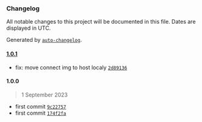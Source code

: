 ### Changelog

All notable changes to this project will be documented in this file. Dates are displayed in UTC.

Generated by [`auto-changelog`](https://github.com/CookPete/auto-changelog).

#### [1.0.1](https://github.com/oleh-mukoyed/bot_cast/compare/1.0.0...1.0.1)

- fix: move connect img to host localy [`2d89136`](https://github.com/oleh-mukoyed/bot_cast/commit/2d89136381cf46cc62126e4e10b4ac227c45425b)

#### 1.0.0

> 1 September 2023

- first commit [`9c22757`](https://github.com/oleh-mukoyed/bot_cast/commit/9c227570044a5245193380e1d02d3732dd57ca0a)
- first commit [`174f2fa`](https://github.com/oleh-mukoyed/bot_cast/commit/174f2faa7f3fc1a09b985250f88373ca65e3fd9e)
